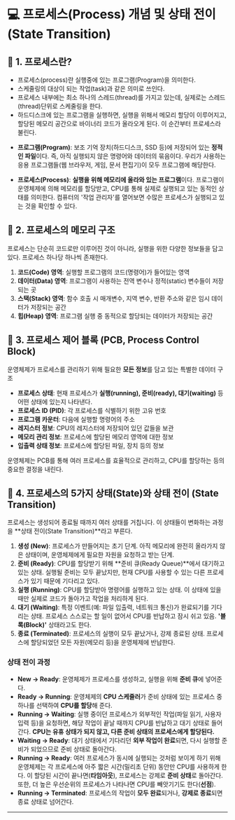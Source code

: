 # 💻 프로세스(Process) 개념 및 상태 전이 (State Transition)

## 📌 1. 프로세스란?

- 프로세스(process)란 실행중에 있는 프로그램(Program)을 의미한다.
- 스케줄링의 대상이 되는 작업(task)과 같은 의미로 쓰인다.
- 프로세스 내부에는 최소 하나의 스레드(thread)를 가지고 있는데, 실제로는 스레드(thread)단위로 스케줄링을 한다.
- 하드디스크에 있는 프로그램을 실행하면, 실행을 위해서 메모리 할당이 이루어지고, 할당된 메모리 공간으로 바이너리 코드가 올라오게 된다. 이 순간부터 프로세스라 불린다.

* **프로그램(Program)**: 보조 기억 장치(하드디스크, SSD 등)에 저장되어 있는 **정적인 파일**이다. 즉, 아직 실행되지 않은 명령어와 데이터의 묶음이다. 우리가 사용하는 응용 프로그램들(웹 브라우저, 게임, 문서 편집기)이 모두 프로그램에 해당한다.

* **프로세스(Process)**: **실행을 위해 메모리에 올라와 있는 프로그램**이다. 프로그램이 운영체제에 의해 메모리를 할당받고, CPU를 통해 실제로 실행되고 있는 동적인 상태를 의미한다. 컴퓨터의 '작업 관리자'를 열어보면 수많은 프로세스가 실행되고 있는 것을 확인할 수 있다.

## 📌 2. 프로세스의 메모리 구조

프로세스는 단순히 코드로만 이루어진 것이 아니라, 실행을 위한 다양한 정보들을 담고 있다. 프로세스 하나당 하나씩 존재한다.

1.  **코드(Code) 영역**: 실행할 프로그램의 코드(명령어)가 들어있는 영역
2.  **데이터(Data) 영역**: 프로그램이 사용하는 전역 변수나 정적(static) 변수들이 저장되는 곳
3.  **스택(Stack) 영역**: 함수 호출 시 매개변수, 지역 변수, 반환 주소와 같은 임시 데이터가 저장되는 공간
4.  **힙(Heap) 영역**: 프로그램 실행 중 동적으로 할당되는 데이터가 저장되는 공간

## 📌 3. 프로세스 제어 블록 (PCB, Process Control Block)

운영체제가 프로세스를 관리하기 위해 필요한 **모든 정보**를 담고 있는 특별한 데이터 구조

* **프로세스 상태**: 현재 프로세스가 **실행(running), 준비(ready), 대기(waiting)** 등 어떤 상태에 있는지 나타낸다.
* **프로세스 ID (PID)**: 각 프로세스를 식별하기 위한 고유 번호
* **프로그램 카운터**: 다음에 실행할 명령어의 주소
* **레지스터 정보**: CPU의 레지스터에 저장되어 있던 값들을 보관
* **메모리 관리 정보**: 프로세스에 할당된 메모리 영역에 대한 정보
* **입출력 상태 정보**: 프로세스에 할당된 파일, 장치 등의 정보

운영체제는 PCB를 통해 여러 프로세스를 효율적으로 관리하고, CPU를 할당하는 등의 중요한 결정을 내린다.

## 📌 4. 프로세스의 5가지 상태(State)와 상태 전이 (State Transition)

프로세스는 생성되어 종료될 때까지 여러 상태를 거칩니다. 이 상태들이 변화하는 과정을 **상태 전이(State Transition)**라고 부른다.

1.  **생성 (New)**: 프로세스가 만들어지는 초기 단계. 아직 메모리에 완전히 올라가지 않은 상태이며, 운영체제에게 필요한 자원을 요청하고 받는 단계.
2.  **준비 (Ready)**: CPU를 할당받기 위해 **준비 큐(Ready Queue)**에서 대기하고 있는 상태. 실행될 준비는 모두 끝났지만, 현재 CPU를 사용할 수 있는 다른 프로세스가 있기 때문에 기다리고 있다.
3.  **실행 (Running)**: CPU를 할당받아 명령어를 실행하고 있는 상태. 이 상태에 있을 때만 실제로 코드가 돌아가고 작업을 처리하게 된다.
4.  **대기 (Waiting)**: 특정 이벤트(예: 파일 입출력, 네트워크 통신)가 완료되기를 기다리는 상태. 프로세스 스스로는 할 일이 없어서 CPU를 반납하고 잠시 쉬고 있음. **'블록(Block)'** 상태라고도 한다.
5.  **종료 (Terminated)**: 프로세스의 실행이 모두 끝났거나, 강제 종료된 상태. 프로세스에 할당되었던 모든 자원(메모리 등)을 운영체제에 반납한다.

### **상태 전이 과정**

* **New -> Ready**: 운영체제가 프로세스를 생성하고, 실행을 위해 **준비 큐**에 넣어준다.
* **Ready -> Running**: 운영체제의 **CPU 스케줄러**가 준비 상태에 있는 프로세스 중 하나를 선택하여 **CPU를 할당**해 준다.
* **Running -> Waiting**: 실행 중이던 프로세스가 외부적인 작업(파일 읽기, 사용자 입력 등)을 요청하면, 해당 작업이 끝날 때까지 CPU를 반납하고 대기 상태로 들어간다. **CPU는 유휴 상태가 되지 않고, 다른 준비 상태의 프로세스에게 할당된다.**
* **Waiting -> Ready**: 대기 상태에서 기다리던 **외부 작업이 완료**되면, 다시 실행할 준비가 되었으므로 준비 상태로 돌아간다.
* **Running -> Ready**: 여러 프로세스가 동시에 실행되는 것처럼 보이게 하기 위해 운영체제는 각 프로세스에 아주 짧은 시간(밀리초 단위) 동안만 CPU를 사용하게 한다. 이 할당된 시간이 끝나면(**타임아웃**), 프로세스는 강제로 **준비 상태**로 돌아간다. 또한, 더 높은 우선순위의 프로세스가 나타나면 CPU를 빼앗기기도 한다(**선점**).
* **Running -> Terminated**: 프로세스의 작업이 **모두 완료**되거나, **강제로 종료**되면 종료 상태로 넘어간다.

---
